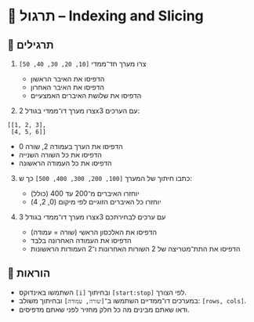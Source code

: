 # 📘 תרגול – Indexing and Slicing

## 🧪 תרגילים

1. צרו מערך חד־ממדי `[10, 20, 30, 40, 50]`  
   - הדפיסו את האיבר הראשון  
   - הדפיסו את האיבר האחרון  
   - הדפיסו את שלושת האיברים האמצעיים

2. צרו מערך דו־ממדי בגודל 2x3 עם הערכים:
```
[[1, 2, 3],
 [4, 5, 6]]
```
   - הדפיסו את הערך בעמודה 2, שורה 0  
   - הדפיסו את כל השורה השנייה  
   - הדפיסו את כל העמודה הראשונה

3. כתבו חיתוך של המערך `[100, 200, 300, 400, 500]` כך ש:
   - יוחזרו האיברים מ־200 עד 400 (כולל)
   - יוחזרו כל האיברים הזוגיים לפי מיקום (0, 2, 4)

4. צרו מערך דו־ממדי בגודל 3x3 עם ערכים לבחירתכם  
   - הדפיסו את האלכסון הראשי (שורה = עמודה)  
   - הדפיסו את העמודה האחרונה בלבד  
   - הדפיסו את התת־מטריצה של 2 השורות האחרונות ו־2 העמודות הראשונות

## 📌 הוראות

- השתמשו באינדוקס `[i]` ובחיתוך `[start:stop]` לפי הצורך.
- במערכים דו־ממדיים השתמשו ב־`[שורה, עמודה]` ובחיתוך משולב: `[rows, cols]`.
- ודאו שאתם מבינים מה כל חלק מחזיר לפני שאתם מדפיסים.
